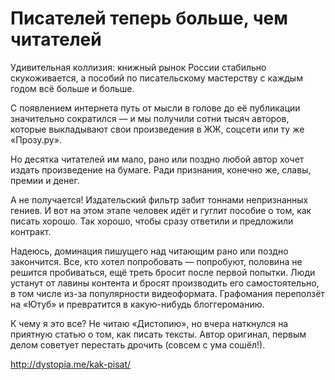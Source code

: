 
# Писателей теперь больше, чем читателей

Удивительная коллизия: книжный рынок России стабильно скукоживается, а пособий по писательскому мастерству с каждым годом всё больше и больше. 

С появлением интернета путь от мысли в голове до её публикации значительно сократился — и мы получили сотни тысяч авторов, которые выкладывают свои произведения в ЖЖ, соцсети или ту же «Прозу.ру».

Но десятка читателей им мало, рано или поздно любой автор хочет издать произведение на бумаге. Ради признания, конечно же, славы, премии и денег. 

А не получается! Издательский фильтр забит тоннами непризнанных гениев. И вот на этом этапе человек идёт и гуглит пособие о том, как писать хорошо. Так хорошо, чтобы сразу ответили и предложили контракт.

Надеюсь, доминация пишущего над читающим рано или поздно закончится. Все, кто хотел попробовать — попробуют, половина не решится пробиваться, ещё треть бросит после первой попытки. Люди устанут от лавины контента и бросят производить его самостоятельно, в том числе из-за популярности видеоформата. Графомания переползёт на «Ютуб» и превратится в какую-нибудь блоггероманию.

К чему я это все? Не читаю «Дистопию», но вчера наткнулся на приятную статью о том, как писать тексты. Автор оригинал, первым делом советует перестать дрочить (совсем с ума сошёл!).

http://dystopia.me/kak-pisat/